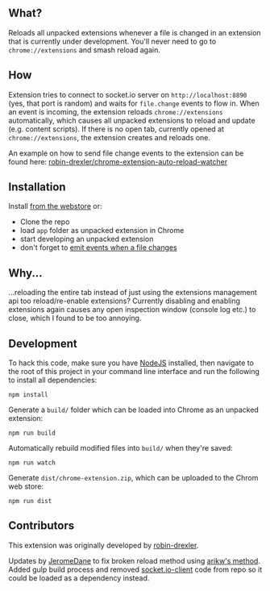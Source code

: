 ## What?
Reloads all unpacked extensions whenever a file is changed in an extension that is currently under development.
You'll never need to go to `chrome://extensions` and smash reload again.

## How
Extension tries to connect to socket.io server on `http://localhost:8890` (yes, that port is random) and waits for `file.change` events to flow in.
When an event is incoming, the extension reloads `chrome://extensions` automatically, which causes all unpacked extensions to reload and update (e.g. content scripts).
If there is no open tab, currently opened at `chrome://extensions`, the extension creates and reloads one.

An example on how to send file change events to the extension can be found here:
[robin-drexler/chrome-extension-auto-reload-watcher](https://github.com/robin-drexler/chrome-extension-auto-reload-watcher)

## Installation

Install [from the webstore](https://chrome.google.com/webstore/detail/chrome-unpacked-extension/fddfkmklefkhanofhlohnkemejcbamln) or:

 - Clone the repo
 - load `app` folder as unpacked extension in Chrome
 - start developing an unpacked extension
  - don't forget to [emit events when a file changes](https://github.com/robin-drexler/chrome-extension-auto-reload-watcher)

## Why...

...reloading the entire tab instead of just using the extensions management api too reload/re-enable extensions?
Currently disabling and enabling extensions again causes any open inspection window (console log etc.) to close, which I found to be too annoying.


## Development

To hack this code, make sure you have [NodeJS](http://nodejs.org) installed, then navigate to the root of this project in your command line interface and run the following to install all dependencies:
```
npm install
```

Generate a `build/` folder which can be loaded into Chrome as an unpacked extension:
```
npm run build
```

Automatically rebuild modified files into `build/` when they're saved:
```
npm run watch
```

Generate `dist/chrome-extension.zip`, which can be uploaded to the Chrom web store:
```
npm run dist
```

## Contributors

This extension was originally developed by [robin-drexler](https://github.com/robin-drexler/chrome-extension-auto-reload).

Updates by [JeromeDane](https://github.com/JeromeDane/chrome-extension-auto-reload) to fix broken reload method using [arikw's method](https://github.com/arikw/chrome-extensions-reloader/blob/master/background.js#L1). Added gulp build process and removed [socket.io-client](https://www.npmjs.com/package/socket.io-client) code from repo so it could be loaded as a dependency instead.
